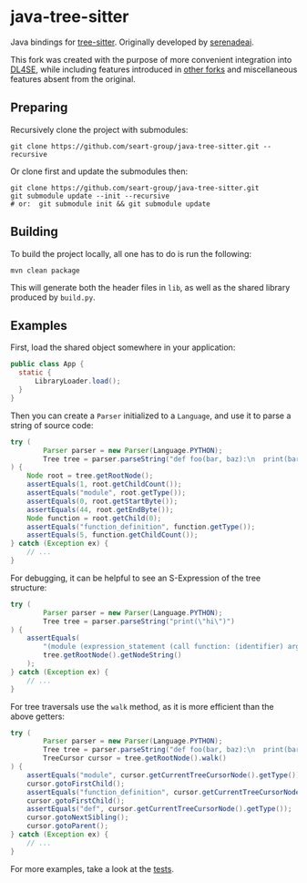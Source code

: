 # java-tree-sitter

Java bindings for [tree-sitter](https://tree-sitter.github.io/tree-sitter/).
Originally developed by [serenadeai](https://github.com/serenadeai).

This fork was created with the purpose of more convenient integration into [DL4SE](https://github.com/seart-group/DL4SE), while including features introduced in [other forks](https://github.com/jakobkhansen/java-tree-sitter) and miscellaneous features absent from the original.

## Preparing

Recursively clone the project with submodules:

```shell
git clone https://github.com/seart-group/java-tree-sitter.git --recursive
```

Or clone first and update the submodules then:

```shell   
git clone https://github.com/seart-group/java-tree-sitter.git
git submodule update --init --recursive  
# or:  git submodule init && git submodule update
```

## Building

To build the project locally, all one has to do is run the following:

```shell
mvn clean package
```

This will generate both the header files in `lib`, as well as the shared library produced by `build.py`.

## Examples

First, load the shared object somewhere in your application:

```java
public class App {
  static {
      LibraryLoader.load();
  }
}
```

Then you can create a `Parser` initialized to a `Language`, and use it to parse a string of source code:

```java
try (
        Parser parser = new Parser(Language.PYTHON);
        Tree tree = parser.parseString("def foo(bar, baz):\n  print(bar)\n  print(baz)")
) {
    Node root = tree.getRootNode();
    assertEquals(1, root.getChildCount());
    assertEquals("module", root.getType());
    assertEquals(0, root.getStartByte());
    assertEquals(44, root.getEndByte());
    Node function = root.getChild(0);
    assertEquals("function_definition", function.getType());
    assertEquals(5, function.getChildCount());
} catch (Exception ex) {
    // ...
}
```

For debugging, it can be helpful to see an S-Expression of the tree structure:

```java
try (
        Parser parser = new Parser(Language.PYTHON);
        Tree tree = parser.parseString("print(\"hi\")")
) {
    assertEquals(
        "(module (expression_statement (call function: (identifier) arguments: (argument_list (string)))))",
        tree.getRootNode().getNodeString()
    );
} catch (Exception ex) {
    // ...
}
```

For tree traversals use the `walk` method, as it is more efficient than the above getters:

```java
try (
        Parser parser = new Parser(Language.PYTHON);
        Tree tree = parser.parseString("def foo(bar, baz):\n  print(bar)\n  print(baz)");
        TreeCursor cursor = tree.getRootNode().walk()
) {
    assertEquals("module", cursor.getCurrentTreeCursorNode().getType());
    cursor.gotoFirstChild();
    assertEquals("function_definition", cursor.getCurrentTreeCursorNode().getType());
    cursor.gotoFirstChild();
    assertEquals("def", cursor.getCurrentTreeCursorNode().getType());
    cursor.gotoNextSibling();
    cursor.gotoParent();
} catch (Exception ex) {
    // ...
}
```

For more examples, take a look at the [tests](src/test/java/usi/si/seart/treesitter).
